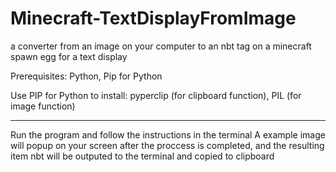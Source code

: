 # Minecraft-TextDisplayFromImage
a converter from an image on your computer to an nbt tag on a minecraft spawn egg for a text display

Prerequisites:
Python,
Pip for Python

Use PIP for Python to install:
pyperclip (for clipboard function),
PIL (for image function)

----

Run the program and follow the instructions in the terminal
A example image will popup on your screen after the proccess is completed,
and the resulting item nbt will be outputed to the terminal and copied to clipboard
